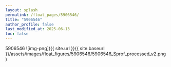 ```yaml
---
layout: splash
permalink: /float_pages/5906546/
title: "5906546"
author_profile: false
last_modified_at: 2025-06-13
toc: false
---
```

 
5906546
![img-png]({{ site.url }}{{ site.baseurl }}/assets/images/float_figures/5906546/5906546_Sprof_processed_v2.png)